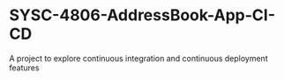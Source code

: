 # SYSC-4806-AddressBook-App-CI-CD
A project to explore continuous integration and continuous deployment features
